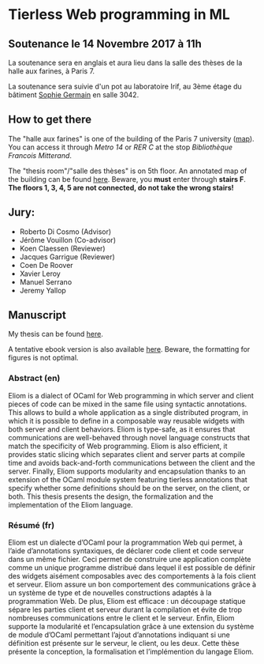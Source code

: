 # Tierless Web programming in ML

## Soutenance le 14 Novembre 2017 à 11h

La soutenance sera en anglais et aura lieu dans la salle des thèses de la halle aux farines, à Paris 7.

La soutenance sera suivie d'un pot au laboratoire Irif, au 3ème étage du bâtiment
[Sophie Germain](https://www.openstreetmap.org/way/286296494) en salle 3042.

## How to get there

The "halle aux farines" is one of the building of the Paris 7 university
([map](https://www.openstreetmap.org/way/62378611)).
You can access it through *Metro 14* or *RER C* at the stop *Bibliothèque Francois Mitterand*.

The "thesis room"/"salle des thèses" is on 5th floor.
An annotated map of the building can be found [here](img/farines.png).
Beware, you **must** enter through **stairs F**.
**The floors 1, 3, 4, 5 are not connected, do not take the wrong stairs!**



## Jury:

- Roberto Di Cosmo (Advisor)
- Jérôme Vouillon (Co-advisor)
- Koen Claessen (Reviewer)
- Jacques Garrigue (Reviewer)
- Coen De Roover
- Xavier Leroy
- Manuel Serrano
- Jeremy Yallop

## Manuscript

My thesis can be found [here][thesis]. 

A tentative ebook version is also available [here][ebookthesis]. Beware, the formatting for figures is not
optimal.

### Abstract (en)

Eliom is a dialect of OCaml for Web programming in which server and client
pieces of code can be mixed in the same file using syntactic annotations. This allows to
build a whole application as a single distributed program, in which it is possible to define
in a composable way reusable widgets with both server and client behaviors.
Eliom is type-safe, as it ensures that communications are well-behaved through novel
language constructs that match the specificity of Web programming. Eliom is also
efficient, it provides static slicing which separates client and server parts at compile time
and avoids back-and-forth communications between the client and the server. Finally,
Eliom supports modularity and encapsulation thanks to an extension of the OCaml
module system featuring tierless annotations that specify whether some definitions should
be on the server, on the client, or both.
This thesis presents the design, the formalization and the implementation of the Eliom
language.

### Résumé (fr)

Eliom est un dialecte d’OCaml pour la programmation Web qui permet, à
l’aide d’annotations syntaxiques, de déclarer code client et code serveur dans un même
fichier. Ceci permet de construire une application complète comme un unique programme
distribué dans lequel il est possible de définir des widgets aisément composables avec des
comportements à la fois client et serveur.
Eliom assure un bon comportement des communications grâce à un système de type et
de nouvelles constructions adaptés à la programmation Web. De plus, Eliom est efficace :
un découpage statique sépare les parties client et serveur durant la compilation et évite
de trop nombreuses communications entre le client et le serveur. Enfin, Eliom supporte
la modularité et l’encapsulation grâce à une extension du système de module d’OCaml
permettant l’ajout d’annotations indiquant si une définition est présente sur le serveur,
le client, ou les deux.
Cette thèse présente la conception, la formalisation et l’implémention du langage
Eliom.

[Jérôme Vouillon]: https://www.irif.fr/~vouillon/
[Roberto Di Cosmo]: http://dicosmo.org/
[thesis]: papers/phdthesis.pdf
[ebookthesis]: papers/phdebook.pdf
